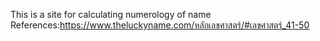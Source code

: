 This is a site for calculating numerology of name
References:https://www.theluckyname.com/หลักเลขศาสตร์/#เลขศาสตร์_41-50
